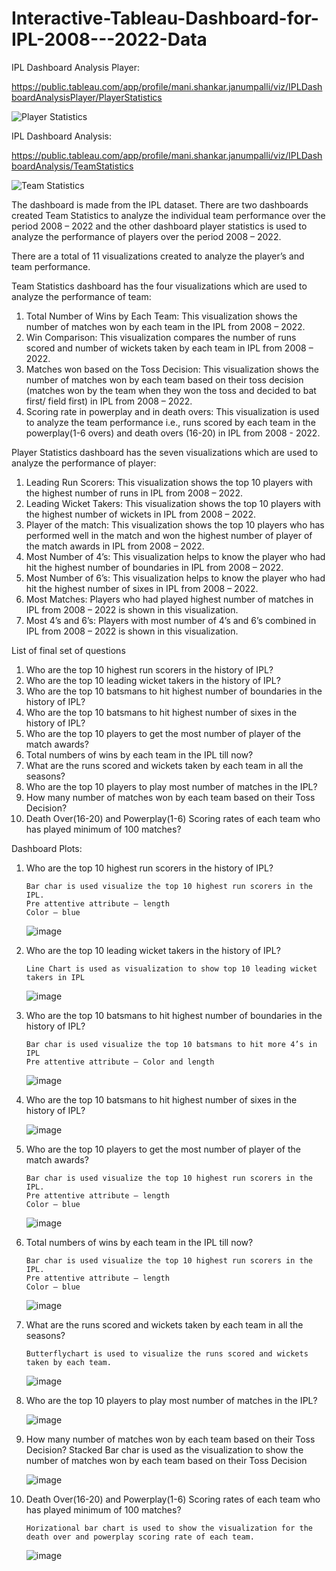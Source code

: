 # Interactive-Tableau-Dashboard-for-IPL-2008---2022-Data

IPL Dashboard Analysis Player:

https://public.tableau.com/app/profile/mani.shankar.janumpalli/viz/IPLDashboardAnalysisPlayer/PlayerStatistics

![Player Statistics](https://github.com/Manishankar0801/Interactive-Tableau-Dashboard-for-IPL-2008---2022-Data/assets/91050146/1f090415-db91-4fe1-ae39-1998c6f2e3cc)

IPL Dashboard Analysis:

https://public.tableau.com/app/profile/mani.shankar.janumpalli/viz/IPLDashboardAnalysis/TeamStatistics

![Team Statistics](https://github.com/Manishankar0801/Interactive-Tableau-Dashboard-for-IPL-2008---2022-Data/assets/91050146/9b08c07b-1b4a-44b4-9b53-06861ba3f743)


The dashboard is made from the IPL dataset. There are two dashboards created Team Statistics to analyze the individual team performance over the period 2008 – 2022 and the other dashboard player statistics is used to analyze the performance of players over the period 2008 – 2022.

There are a total of 11 visualizations created to analyze the player’s and team performance.

Team Statistics dashboard has the four visualizations which are used to analyze the performance of team:
1. Total Number of Wins by Each Team: This visualization shows the number of matches won by each team in the IPL from 2008 – 2022.
2. Win Comparison: This visualization compares the number of runs scored and number of wickets taken by each team in IPL from 2008 – 2022.
3. Matches won based on the Toss Decision: This visualization shows the number of matches won by each team based on their toss decision (matches won by the team when they won the toss and decided to bat first/ field first) in IPL from 2008 – 2022.
4. Scoring rate in powerplay and in death overs: This visualization is used to analyze the team performance i.e., runs scored by each team in the powerplay(1-6 overs) and death overs (16-20) in IPL from 2008 - 2022.

Player Statistics dashboard has the seven visualizations which are used to analyze the performance of player:
1. Leading Run Scorers: This visualization shows the top 10 players with the highest number of runs in IPL from 2008 – 2022.
2. Leading Wicket Takers: This visualization shows the top 10 players with the highest number of wickets in IPL from 2008 – 2022.
3. Player of the match: This visualization shows the top 10 players who has performed well in the match and won the highest number of player of the match awards in IPL from 2008 – 2022.
4. Most Number of 4’s: This visualization helps to know the player who had hit the highest number of boundaries in IPL from 2008 – 2022.
5. Most Number of 6’s: This visualization helps to know the player who had hit the highest number of sixes in IPL from 2008 – 2022.
6. Most Matches: Players who had played highest number of matches in IPL from 2008 – 2022 is shown in this visualization.
7. Most 4’s and 6’s: Players with most number of 4’s and 6’s combined in IPL from 2008 – 2022 is shown in this visualization.

List of final set of questions
1.	Who are the top 10 highest run scorers in the history of IPL?
2.	Who are the top 10 leading wicket takers in the history of IPL?
3.	Who are the top 10 batsmans to hit highest number of boundaries in the history of IPL?
4.	Who are the top 10 batsmans to hit highest number of sixes in the history of IPL?
5.	Who are the top 10 players to get the most number of player of the match awards?
6.	Total numbers of wins by each team in the IPL till now?
7.	What are the runs scored and wickets taken by each team in all the seasons?
8.	Who are the top 10 players to play most number of matches in the IPL?
9.	How many number of matches won by each team based on their Toss Decision?
10.	Death Over(16-20) and Powerplay(1-6) Scoring rates of each team who has played minimum of 100 matches?

Dashboard Plots:

1.	Who are the top 10 highest run scorers in the history of IPL?
    ```
  	Bar char is used visualize the top 10 highest run scorers in the IPL.
    Pre attentive attribute – length
    Color – blue
    ```

    ![image](https://github.com/Manishankar0801/Interactive-Tableau-Dashboard-for-IPL-2008---2022-Data/assets/91050146/e1d43b8c-80d7-4f51-9ff3-71b21a611fd4)


3.	Who are the top 10 leading wicket takers in the history of IPL?
    ```
    Line Chart is used as visualization to show top 10 leading wicket takers in IPL
    ```
    ![image](https://github.com/Manishankar0801/Interactive-Tableau-Dashboard-for-IPL-2008---2022-Data/assets/91050146/796b3986-79fd-4931-9936-70ff56403b10)


4.	Who are the top 10 batsmans to hit highest number of boundaries in the history of IPL?
    ```
  	Bar char is used visualize the top 10 batsmans to hit more 4’s in IPL
    Pre attentive attribute – Color and length
    ```

    ![image](https://github.com/Manishankar0801/Interactive-Tableau-Dashboard-for-IPL-2008---2022-Data/assets/91050146/78c4cf53-5204-430a-be33-71bd68919022)


5.	Who are the top 10 batsmans to hit highest number of sixes in the history of IPL?

    ![image](https://github.com/Manishankar0801/Interactive-Tableau-Dashboard-for-IPL-2008---2022-Data/assets/91050146/107eb16e-7f75-4e8e-b022-1bc3ee90c87f)


6.	Who are the top 10 players to get the most number of player of the match awards?
    ```
    Bar char is used visualize the top 10 highest run scorers in the IPL.
    Pre attentive attribute – length
    Color – blue
    ```

    ![image](https://github.com/Manishankar0801/Interactive-Tableau-Dashboard-for-IPL-2008---2022-Data/assets/91050146/5027e6dd-6617-4cf0-9ac5-af9bc5f4689c)


7.	Total numbers of wins by each team in the IPL till now?
    ```
    Bar char is used visualize the top 10 highest run scorers in the IPL.
    Pre attentive attribute – length
    Color – blue
    ```

    ![image](https://github.com/Manishankar0801/Interactive-Tableau-Dashboard-for-IPL-2008---2022-Data/assets/91050146/e994d101-1820-4bf9-b63b-5f9cc4342d1d)


8.	What are the runs scored and wickets taken by each team in all the seasons?
    ```
  	Butterflychart is used to visualize the runs scored and wickets taken by each team.
    ```
    ![image](https://github.com/Manishankar0801/Interactive-Tableau-Dashboard-for-IPL-2008---2022-Data/assets/91050146/e18156de-be25-47ed-a9d7-38c889c67167)

10.	Who are the top 10 players to play most number of matches in the IPL?

    ![image](https://github.com/Manishankar0801/Interactive-Tableau-Dashboard-for-IPL-2008---2022-Data/assets/91050146/54f7da5c-9b91-4af3-9724-5dbbe31032e3)

11.	How many number of matches won by each team based on their Toss Decision? Stacked Bar char is used as the visualization to show the number of matches won by each team based on their Toss Decision

    ![image](https://github.com/Manishankar0801/Interactive-Tableau-Dashboard-for-IPL-2008---2022-Data/assets/91050146/1314e3e8-dd29-4abf-8026-4d0ccdbda5d3)

12.	Death Over(16-20) and Powerplay(1-6) Scoring rates of each team who has played minimum of 100 matches?
    ```
   	Horizational bar chart is used to show the visualization for the death over and powerplay scoring rate of each team.
    ```
    ![image](https://github.com/Manishankar0801/Interactive-Tableau-Dashboard-for-IPL-2008---2022-Data/assets/91050146/b00d7421-a64b-4591-b8b9-21d6f3aa3633)





